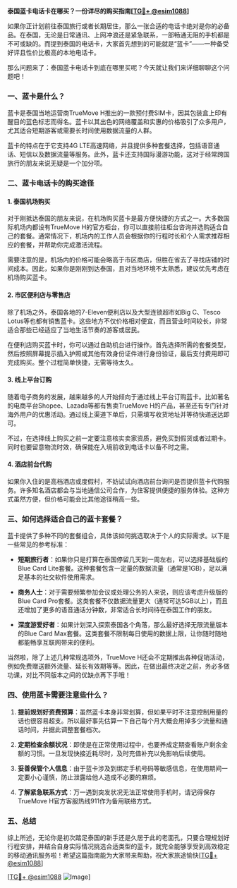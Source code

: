 **泰国蓝卡电话卡在哪买？一份详尽的购买指南[[TG💪+ @esim1088](https://t.me/s/esim1088)]**

如果你正计划前往泰国旅行或者长期居住，那么一张合适的电话卡绝对是你的必备品。在泰国，无论是日常通讯、上网冲浪还是紧急联系，一部畅通无阻的手机都是不可或缺的。而提到泰国的电话卡，大家首先想到的可能就是“蓝卡”——一种备受好评且性价比极高的本地电话卡。

那么问题来了：泰国蓝卡电话卡到底在哪里买呢？今天就让我们来详细聊聊这个问题吧！

### 一、蓝卡是什么？

蓝卡是泰国当地运营商TrueMove H推出的一款预付费SIM卡，因其包装盒上印有醒目的蓝色标志而得名。蓝卡以其出色的网络覆盖和实惠的价格吸引了众多用户，尤其适合短期游客或需要长时间使用数据流量的人群。

蓝卡的特点在于它支持4G LTE高速网络，并且提供多种套餐选择，包括语音通话、短信以及数据流量等服务。此外，蓝卡还支持国际漫游功能，这对于经常跨国旅行的朋友来说无疑是一个加分项。

### 二、蓝卡电话卡的购买途径

#### 1. 泰国机场购买

对于刚抵达泰国的朋友来说，在机场购买蓝卡是最方便快捷的方式之一。大多数国际机场内都设有TrueMove H的官方柜台，你可以直接前往柜台咨询并选购适合自己的套餐。通常情况下，机场内的工作人员会根据你的行程时长和个人需求推荐相应的套餐，并帮助你完成激活流程。

需要注意的是，机场内的价格可能会略高于市区商店，但胜在省去了寻找店铺的时间成本。因此，如果你是刚刚到达泰国，且对当地环境不太熟悉，建议优先考虑在机场购买蓝卡。

#### 2. 市区便利店与零售店

除了机场之外，泰国各地的7-Eleven便利店以及大型连锁超市如Big C、Tesco Lotus等也都有销售蓝卡。这些地方不仅价格相对便宜，而且营业时间较长，非常适合那些已经适应了当地生活节奏的游客或居民。

在便利店购买蓝卡时，你可以通过自助机台进行操作。首先选择所需的套餐类型，然后按照屏幕提示插入护照或其他有效身份证件进行身份验证，最后支付费用即可完成购买。整个过程简单快捷，无需等待太久。

#### 3. 线上平台订购

随着电子商务的发展，越来越多的人开始倾向于通过线上平台订购蓝卡。比如著名的电商平台Shopee、Lazada等都有售卖TrueMove H的产品，甚至还有专门针对海外用户的优惠活动。通过线上渠道下单后，只需填写收货地址并等待快递送达即可。

不过，在选择线上购买之前一定要注意核实卖家资质，避免买到假货或者过期卡。同时也要留意物流时效，确保能在入境前收到电话卡以备不时之需。

#### 4. 酒店前台代购

如果你入住的是高档酒店或度假村，不妨试试向酒店前台询问是否提供蓝卡代购服务。许多知名酒店都会与当地通信公司合作，为住客提供便捷的服务体验。这种方式虽然方便，但价格可能会比其他途径稍高一些。

### 三、如何选择适合自己的蓝卡套餐？

蓝卡提供了多种不同的套餐组合，具体该如何挑选取决于个人的实际需求。以下是一些常见的参考标准：

- **短期旅行者**：如果你只是打算在泰国停留几天到一周左右，可以选择基础版的Blue Card Lite套餐。这种套餐包含一定量的数据流量（通常是1GB），足以满足基本的社交软件使用需求。
  
- **商务人士**：对于需要频繁参加会议或处理公务的人来说，则应该考虑升级版的Blue Card Pro套餐。这类套餐不仅数据流量更大（通常可达5GB以上），而且还增加了更多的语音通话分钟数，非常适合长时间待在泰国工作的朋友。

- **深度游爱好者**：如果计划深入探索泰国各个角落，那么最好选择无限流量版本的Blue Card Max套餐。这类套餐不限制每日使用的数据上限，让你随时随地都能畅享互联网带来的便利。

当然啦，除了上述几种常规选项外，TrueMove H还会不定期推出各种促销活动，例如免费赠送额外流量、延长有效期等等。因此，在做出最终决定之前，务必多做功课，对比不同版本之间的优缺点再下手哦！

### 四、使用蓝卡需要注意些什么？

1. **提前规划好资费预算**：虽然蓝卡本身非常划算，但如果平时不注意控制用量的话也很容易超支。所以最好事先估算一下自己每个月大概会用掉多少流量和通话时间，并据此调整套餐档次。

2. **定期检查余额状况**：即使是在正常使用过程中，也要养成定期查看账户剩余金额的习惯。一旦发现快接近耗尽时，及时充值补充以免影响后续使用。

3. **妥善保管个人信息**：由于蓝卡涉及到绑定手机号码等敏感信息，在使用期间一定要小心谨慎，防止泄露给他人造成不必要的麻烦。

4. **了解紧急联系方式**：万一遇到突发状况无法正常使用手机时，请记得保存TrueMove H官方客服热线911作为备用联络方式。

### 五、总结

综上所述，无论你是初次踏足泰国的新手还是久居于此的老面孔，只要合理规划好行程安排，并结合自身实际情况挑选合适类型的蓝卡，就完全能够享受到高效稳定的移动通讯服务啦！希望这篇指南能为大家带来帮助，祝大家旅途愉快[[TG💪+ @esim1088](https://t.me/s/esim1088)] 

[[TG💪+ @esim1088](https://t.me/s/esim1088) ![Image](https://i.postimg.cc/4NQfJmqS/Snipaste-2025-05-13-00-14-12.png)]